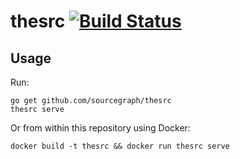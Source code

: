 # thesrc [![Build Status](https://travis-ci.org/sourcegraph/thesrc.png?branch=master)](https://travis-ci.org/sourcegraph/thesrc)

## Usage

Run:

```
go get github.com/sourcegraph/thesrc
thesrc serve
```

Or from within this repository using Docker:

```
docker build -t thesrc && docker run thesrc serve
```
